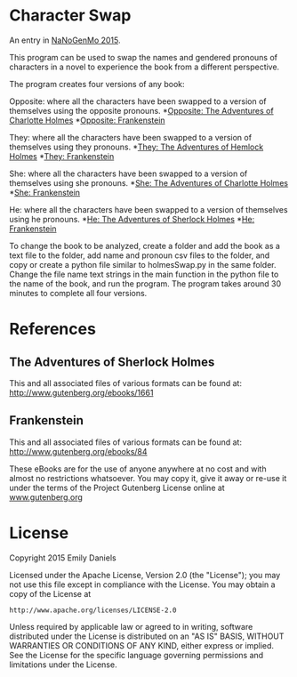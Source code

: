 Character Swap
====================

An entry in [NaNoGenMo 2015](https://github.com/dariusk/NaNoGenMo-2015/).

This program can be used to swap the names and gendered pronouns of characters 
in a novel to experience the book from a different perspective.

The program creates four versions of any book:

Opposite: where all the characters have been swapped to a version of themselves using the opposite pronouns. 
  *[Opposite: The Adventures of Charlotte Holmes](https://github.com/emdaniels/character-swap/blob/master/The_Adventures_Of_Sherlock_Holmes/Opposite_The_Adventures_of_Charlotte_Holmes.txt) 
  *[Opposite: Frankenstein](https://github.com/emdaniels/character-swap/blob/master/Frankenstein/Opposite_Frankenstein.txt)

They: where all the characters have been swapped to a version of themselves using they pronouns. 
  *[They: The Adventures of Hemlock Holmes](https://github.com/emdaniels/character-swap/blob/master/The_Adventures_Of_Sherlock_Holmes/They_The_Adventures_of_Hemlock_Holmes.txt) 
  *[They: Frankenstein](https://github.com/emdaniels/character-swap/blob/master/Frankenstein/They_Frankenstein.txt)
    
She: where all the characters have been swapped to a version of themselves using she pronouns.
  *[She: The Adventures of Charlotte Holmes](https://github.com/emdaniels/character-swap/blob/master/The_Adventures_Of_Sherlock_Holmes/She_The_Adventures_of_Charlotte_Holmes.txt) 
  *[She: Frankenstein](https://github.com/emdaniels/character-swap/blob/master/Frankenstein/She_Frankenstein.txt)
    
He: where all the characters have been swapped to a version of themselves using he pronouns.
  *[He: The Adventures of Sherlock Holmes](https://github.com/emdaniels/character-swap/blob/master/The_Adventures_Of_Sherlock_Holmes/He_The_Adventures_of_Sherlock_Holmes.txt) 
  *[He: Frankenstein](https://github.com/emdaniels/character-swap/blob/master/Frankenstein/He_Frankenstein.txt) 

To change the book to be analyzed, create a folder and add the book as a text file 
to the folder, add name and pronoun csv files to the folder, and copy or create a
python file similar to holmesSwap.py in the same folder. Change the file name text 
strings in the main function in the python file to the name of the book, and run 
the program. The program takes around 30 minutes to complete all four versions. 


References
==========

The Adventures of Sherlock Holmes
---------------------------------

This and all associated files of various formats can be found at:
http://www.gutenberg.org/ebooks/1661

Frankenstein
------------
This and all associated files of various formats can be found at:
http://www.gutenberg.org/ebooks/84

These eBooks are for the use of anyone anywhere at no cost and with
almost no restrictions whatsoever.  You may copy it, give it away or
re-use it under the terms of the Project Gutenberg License online at 
www.gutenberg.org


License
=======

Copyright 2015 Emily Daniels

Licensed under the Apache License, Version 2.0 (the "License");
you may not use this file except in compliance with the License.
You may obtain a copy of the License at

    http://www.apache.org/licenses/LICENSE-2.0

Unless required by applicable law or agreed to in writing, software
distributed under the License is distributed on an "AS IS" BASIS,
WITHOUT WARRANTIES OR CONDITIONS OF ANY KIND, either express or implied.
See the License for the specific language governing permissions and
limitations under the License.